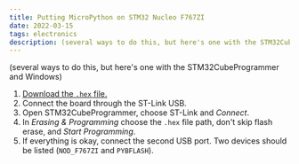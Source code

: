 ```yaml
---
title: Putting MicroPython on STM32 Nucleo F767ZI
date: 2022-03-15
tags: electronics
description: (several ways to do this, but here's one with the STM32CubeProgrammer and Windows)
---
```


(several ways to do this, but here's one with the STM32CubeProgrammer and Windows)

1. [Download the `.hex` file.](https://micropython.org/download/NUCLEO_F767ZI/)
2. Connect the board through the ST-Link USB.
3. Open STM32CubeProgrammer, choose ST-Link and *Connect*.
4. In *Erasing & Programming* choose the `.hex` file path, don't skip flash erase, and *Start Programming*.
5. If everything is okay, connect the second USB port. Two devices should be listed (`NOD_F767ZI` and `PYBFLASH`).